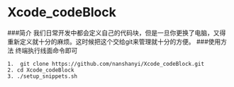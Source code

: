 # Xcode_codeBlock
###简介
    我们日常开发中都会定义自己的代码块，但是一旦你更换了电脑，又得重新定义就十分的麻烦。这时候把这个交给git来管理就十分的方便。
###使用方法
    终端执行线面命令即可
```
1.  git clone https://github.com/nanshanyi/Xcode_codeBlock.git
2. cd Xcode_codeBlock
3. ./setup_snippets.sh
```

